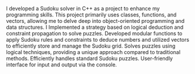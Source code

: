 I developed a Sudoku solver in C++ as a project to enhance my programming skills. This project primarily uses classes, functions, and vectors, allowing me to delve deep into object-oriented programming and data structures. I Implemented a strategy based on logical deduction and constraint propagation to solve puzzles. Developed modular functions to apply Sudoku rules and constraints to deduce numbers and utilized vectors to efficiently store and manage the Sudoku grid. Solves puzzles using logical techniques, providing a unique approach compared to traditional methods. Efficiently handles standard Sudoku puzzles. User-friendly interface for input and output via the console.
